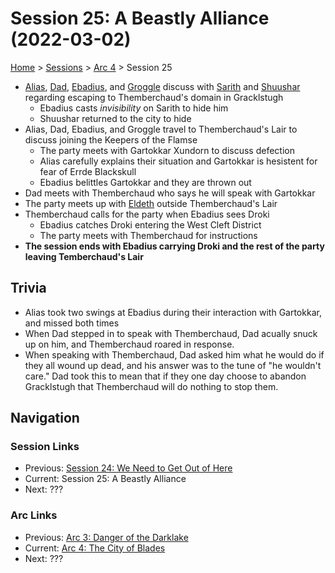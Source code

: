 # Session 25: A Beastly Alliance (2022-03-02)

[Home](../../README.md) > [Sessions](../info.md) > [Arc 4](info.md) > Session 25

* [Alias](../../characters/pcs/alias.md), [Dad](../../characters/pcs/dad.md), [Ebadius](../../characters/pcs/ebadius.md), and [Groggle](../../characters/pcs/groggle.md) discuss with [Sarith](../../characters/party/sarith.md) and [Shuushar](../../characters/party/shuushar.md) regarding escaping to Themberchaud's domain in Gracklstugh
    * Ebadius casts *invisibility* on Sarith to hide him
    * Shuushar returned to the city to hide
* Alias, Dad, Ebadius, and Groggle travel to Themberchaud's Lair to discuss joining the Keepers of the Flamse
    * The party meets with Gartokkar Xundorn to discuss defection
    * Alias carefully explains their situation and Gartokkar is hesistent for fear of Errde Blackskull
    * Ebadius belittles Gartokkar and they are thrown out
* Dad meets with Themberchaud who says he will speak with Gartokkar
* The party meets up with [Eldeth](../../characters/party/eldeth.md) outside Themberchaud's Lair
* Themberchaud calls for the party when Ebadius sees Droki
    * Ebadius catches Droki entering the West Cleft District
    * The party meets with Themberchaud for instructions
* **The session ends with Ebadius carrying Droki and the rest of the party leaving Temberchaud's Lair**

## Trivia
* Alias took two swings at Ebadius during their interaction with Gartokkar, and missed both times
* When Dad stepped in to speak with Themberchaud, Dad acually snuck up on him, and Themberchaud roared in response.
* When speaking with Themberchaud, Dad asked him what he would do if they all wound up dead, and his answer was to the tune of "he wouldn't care." Dad took this to mean that if they one day choose to abandon Gracklstugh that Themberchaud will do nothing to stop them.

## Navigation
### Session Links
* Previous: [Session 24: We Need to Get Out of Here](session24-2022-02-01.md)
* Current: Session 25: A Beastly Alliance
* Next: ???

### Arc Links
* Previous: [Arc 3: Danger of the Darklake](../arc03/info.md)
* Current: [Arc 4: The City of Blades](info.md)
* Next: ???
